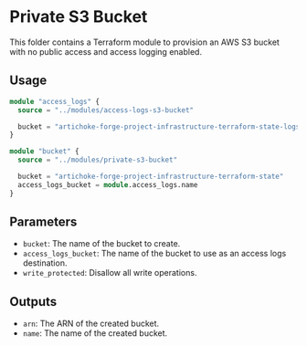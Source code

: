 # Private S3 Bucket

This folder contains a Terraform module to provision an AWS S3 bucket with no
public access and access logging enabled.

## Usage

```terraform
module "access_logs" {
  source = "../modules/access-logs-s3-bucket"

  bucket = "artichoke-forge-project-infrastructure-terraform-state-logs"
}

module "bucket" {
  source = "../modules/private-s3-bucket"

  bucket = "artichoke-forge-project-infrastructure-terraform-state"
  access_logs_bucket = module.access_logs.name
}
```

## Parameters

- `bucket`: The name of the bucket to create.
- `access_logs_bucket`: The name of the bucket to use as an access logs
  destination.
- `write_protected`: Disallow all write operations.

## Outputs

- `arn`: The ARN of the created bucket.
- `name`: The name of the created bucket.
